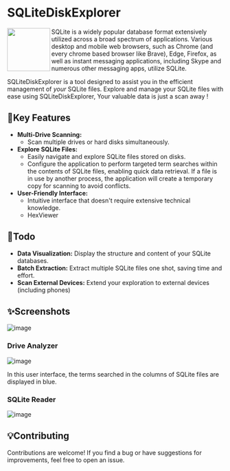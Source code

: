 # SQLiteDiskExplorer

<img align="left" src="https://github.com/guillaC/SQLiteDiskExplorer/assets/6315083/680a84d7-583c-43f6-b608-c3f9131dbe92" width="100" height="100">

SQLite is a widely popular database format extensively utilized across a broad spectrum of applications. Various desktop and mobile web browsers, such as Chrome (and every chrome based browser like Brave), Edge, Firefox, as well as instant messaging applications, including Skype and numerous other messaging apps, utilize SQLite.

SQLiteDiskExplorer is a tool designed to assist you in the efficient management of *your* SQLite files. Explore and manage your SQLite files with ease using SQLiteDiskExplorer, Your valuable data is just a scan away !

## 📎Key Features
- **Multi-Drive Scanning:**
  - Scan multiple drives or hard disks simultaneously.
- **Explore SQLite Files:**
  - Easily navigate and explore SQLite files stored on disks.
  - Configure the application to perform targeted term searches within the contents of SQLite files, enabling quick data retrieval. If a file is in use by another process, the application will create a temporary copy for scanning to avoid conflicts.
- **User-Friendly Interface:**
  - Intuitive interface that doesn't require extensive technical knowledge.
  - HexViewer

## 📝Todo
- **Data Visualization:** Display the structure and content of your SQLite databases.
- **Batch Extraction:** Extract multiple SQLite files one shot, saving time and effort.
- **Scan External Devices:** Extend your exploration to external devices (including phones)

## ✨Screenshots
![image](https://github.com/guillaC/SQLiteDiskExplorer/assets/6315083/f859a73c-cf6f-4a43-b864-6bd2d8ea7ddd)
### Drive Analyzer
![image](https://github.com/guillaC/SQLiteDiskExplorer/assets/6315083/2d2b31d8-335d-42d6-8655-e46d4b1056f6)

In this user interface, the terms searched in the columns of SQLite files are displayed in blue.
### SQLite Reader
![image](https://github.com/guillaC/SQLiteDiskExplorer/assets/6315083/b1d7607f-79e1-4a5b-975e-655f6372a35a)

## 💡Contributing
Contributions are welcome! If you find a bug or have suggestions for improvements, feel free to open an issue.
